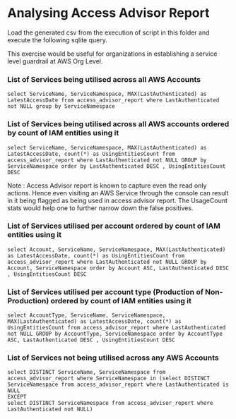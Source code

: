 
# Analysing Access Advisor Report

Load the generated csv from the execution of script in this folder and execute the following sqlite query.

This exercise would be useful for organizations in establishing a service level guardrail at AWS Org Level.

### List of Services being utilised across all AWS Accounts
```sqlite3
select ServiceName, ServiceNamespace, MAX(LastAuthenticated) as LatestAccessDate from access_advisor_report where LastAuthenticated not NULL group by ServiceNamespace
```
### List of Services being utilised across all AWS accounts ordered by count of IAM entities using it 
```sqlite3
select ServiceName, ServiceNamespace, MAX(LastAuthenticated) as LatestAccessDate, count(*) as UsingEntitiesCount from access_advisor_report where LastAuthenticated not NULL GROUP by ServiceNamespace order by LastAuthenticated DESC , UsingEntitiesCount DESC
```
Note : Access Advisor report is known to capture even the read only actions.
Hence even visiting an AWS Service through the console can result in it being flagged as being used in access advisor report.
The UsageCount stats would help one to further narrow down the false positives.

### List of Services utilised per account ordered by count of IAM entities using it
```sqlite3
select Account, ServiceName, ServiceNamespace, MAX(LastAuthenticated) as LatestAccessDate, count(*) as UsingEntitiesCount from access_advisor_report where LastAuthenticated not NULL GROUP by Account, ServiceNamespace order by Account ASC, LastAuthenticated DESC , UsingEntitiesCount DESC
``` 
### List of Services utilised per account type (Production of Non-Production) ordered by count of IAM entities using it
```sqlite3
select AccountType, ServiceName, ServiceNamespace, MAX(LastAuthenticated) as LatestAccessDate, count(*) as UsingEntitiesCount from access_advisor_report where LastAuthenticated not NULL GROUP by AccountType, ServiceNamespace order by AccountType ASC, LastAuthenticated DESC , UsingEntitiesCount DESC
```
### List of Services not being utilised across any AWS Accounts
```sqlite3
select DISTINCT ServiceName, ServiceNamespace from access_advisor_report where ServiceNamespace in (select DISTINCT ServiceNamespace from access_advisor_report where LastAuthenticated is NULL
EXCEPT
select DISTINCT ServiceNamespace from access_advisor_report where LastAuthenticated not NULL) 
```
